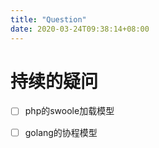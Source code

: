 ```yaml
---
title: "Question"
date: 2020-03-24T09:38:14+08:00
---
```


# 持续的疑问

- [ ] php的swoole加载模型
- [ ] golang的协程模型





